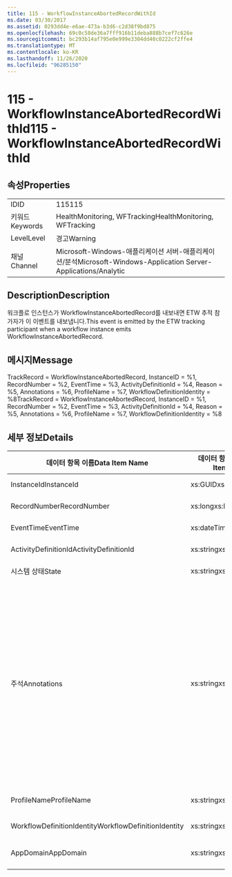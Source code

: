 ```yaml
---
title: 115 - WorkflowInstanceAbortedRecordWithId
ms.date: 03/30/2017
ms.assetid: 0293dd4e-e6ae-473a-b3d6-c2d38f9bd875
ms.openlocfilehash: 69c0c58de36a7fff916b11deba888b7cef7c626e
ms.sourcegitcommit: bc293b14af795e0e999e3304dd40c0222cf2ffe4
ms.translationtype: MT
ms.contentlocale: ko-KR
ms.lasthandoff: 11/26/2020
ms.locfileid: "96285150"
---
```

# <a name="115---workflowinstanceabortedrecordwithid"></a><span data-ttu-id="58672-102">115 - WorkflowInstanceAbortedRecordWithId</span><span class="sxs-lookup"><span data-stu-id="58672-102">115 - WorkflowInstanceAbortedRecordWithId</span></span>

## <a name="properties"></a><span data-ttu-id="58672-103">속성</span><span class="sxs-lookup"><span data-stu-id="58672-103">Properties</span></span>  
  
|||  
|-|-|  
|<span data-ttu-id="58672-104">ID</span><span class="sxs-lookup"><span data-stu-id="58672-104">ID</span></span>|<span data-ttu-id="58672-105">115</span><span class="sxs-lookup"><span data-stu-id="58672-105">115</span></span>|  
|<span data-ttu-id="58672-106">키워드</span><span class="sxs-lookup"><span data-stu-id="58672-106">Keywords</span></span>|<span data-ttu-id="58672-107">HealthMonitoring, WFTracking</span><span class="sxs-lookup"><span data-stu-id="58672-107">HealthMonitoring, WFTracking</span></span>|  
|<span data-ttu-id="58672-108">Level</span><span class="sxs-lookup"><span data-stu-id="58672-108">Level</span></span>|<span data-ttu-id="58672-109">경고</span><span class="sxs-lookup"><span data-stu-id="58672-109">Warning</span></span>|  
|<span data-ttu-id="58672-110">채널</span><span class="sxs-lookup"><span data-stu-id="58672-110">Channel</span></span>|<span data-ttu-id="58672-111">Microsoft-Windows-애플리케이션 서버-애플리케이션/분석</span><span class="sxs-lookup"><span data-stu-id="58672-111">Microsoft-Windows-Application Server-Applications/Analytic</span></span>|  
  
## <a name="description"></a><span data-ttu-id="58672-112">Description</span><span class="sxs-lookup"><span data-stu-id="58672-112">Description</span></span>  

 <span data-ttu-id="58672-113">워크플로 인스턴스가 WorkflowInstanceAbortedRecord를 내보내면 ETW 추적 참가자가 이 이벤트를 내보냅니다.</span><span class="sxs-lookup"><span data-stu-id="58672-113">This event is emitted by the ETW tracking participant when a workflow instance emits WorkflowInstanceAbortedRecord.</span></span>  
  
## <a name="message"></a><span data-ttu-id="58672-114">메시지</span><span class="sxs-lookup"><span data-stu-id="58672-114">Message</span></span>  

 <span data-ttu-id="58672-115">TrackRecord = WorkflowInstanceAbortedRecord, InstanceID = %1, RecordNumber = %2, EventTime = %3, ActivityDefinitionId = %4, Reason = %5, Annotations = %6, ProfileName = %7, WorkflowDefinitionIdentity = %8</span><span class="sxs-lookup"><span data-stu-id="58672-115">TrackRecord = WorkflowInstanceAbortedRecord, InstanceID = %1, RecordNumber = %2, EventTime = %3, ActivityDefinitionId = %4, Reason = %5,  Annotations = %6, ProfileName = %7, WorkflowDefinitionIdentity = %8</span></span>  
  
## <a name="details"></a><span data-ttu-id="58672-116">세부 정보</span><span class="sxs-lookup"><span data-stu-id="58672-116">Details</span></span>  
  
|<span data-ttu-id="58672-117">데이터 항목 이름</span><span class="sxs-lookup"><span data-stu-id="58672-117">Data Item Name</span></span>|<span data-ttu-id="58672-118">데이터 항목 형식</span><span class="sxs-lookup"><span data-stu-id="58672-118">Data Item Type</span></span>|<span data-ttu-id="58672-119">Description</span><span class="sxs-lookup"><span data-stu-id="58672-119">Description</span></span>|  
|--------------------|--------------------|-----------------|  
|<span data-ttu-id="58672-120">InstanceId</span><span class="sxs-lookup"><span data-stu-id="58672-120">InstanceId</span></span>|<span data-ttu-id="58672-121">xs:GUID</span><span class="sxs-lookup"><span data-stu-id="58672-121">xs:GUID</span></span>|<span data-ttu-id="58672-122">워크플로의 인스턴스 ID</span><span class="sxs-lookup"><span data-stu-id="58672-122">The instance id for the workflow</span></span>|  
|<span data-ttu-id="58672-123">RecordNumber</span><span class="sxs-lookup"><span data-stu-id="58672-123">RecordNumber</span></span>|<span data-ttu-id="58672-124">xs:long</span><span class="sxs-lookup"><span data-stu-id="58672-124">xs:long</span></span>|<span data-ttu-id="58672-125">내보낸 레코드의 시퀀스 번호</span><span class="sxs-lookup"><span data-stu-id="58672-125">The sequence number of the emitted record</span></span>|  
|<span data-ttu-id="58672-126">EventTime</span><span class="sxs-lookup"><span data-stu-id="58672-126">EventTime</span></span>|<span data-ttu-id="58672-127">xs:dateTime</span><span class="sxs-lookup"><span data-stu-id="58672-127">xs:dateTime</span></span>|<span data-ttu-id="58672-128">이벤트를 내보낸 시간(UTC)</span><span class="sxs-lookup"><span data-stu-id="58672-128">The time in UTC when the event was emitted</span></span>|  
|<span data-ttu-id="58672-129">ActivityDefinitionId</span><span class="sxs-lookup"><span data-stu-id="58672-129">ActivityDefinitionId</span></span>|<span data-ttu-id="58672-130">xs:string</span><span class="sxs-lookup"><span data-stu-id="58672-130">xs:string</span></span>|<span data-ttu-id="58672-131">워크플로의 루트 활동 이름</span><span class="sxs-lookup"><span data-stu-id="58672-131">The name of the root activity in the workflow</span></span>|  
|<span data-ttu-id="58672-132">시스템 상태</span><span class="sxs-lookup"><span data-stu-id="58672-132">State</span></span>|<span data-ttu-id="58672-133">xs:string</span><span class="sxs-lookup"><span data-stu-id="58672-133">xs:string</span></span>|<span data-ttu-id="58672-134">워크플로의 현재 상태</span><span class="sxs-lookup"><span data-stu-id="58672-134">The current state of the Workflow.</span></span>|  
|<span data-ttu-id="58672-135">주석</span><span class="sxs-lookup"><span data-stu-id="58672-135">Annotations</span></span>|<span data-ttu-id="58672-136">xs:string</span><span class="sxs-lookup"><span data-stu-id="58672-136">xs:string</span></span>|<span data-ttu-id="58672-137">이 이벤트에 추가된 주석입니다.</span><span class="sxs-lookup"><span data-stu-id="58672-137">The annotations that were added to this event.</span></span> <span data-ttu-id="58672-138">값은 xml 요소에 a 형식으로 저장 됩니다 \<items> \< item name = "annotationName" type="System.String"> \</item> \</items> .</span><span class="sxs-lookup"><span data-stu-id="58672-138">The values are stored in an xml element in the format \<items>\< item name = "annotationName" type="System.String">annotationValue\</item>\</items>.</span></span> <span data-ttu-id="58672-139">주석을 지정 하지 않으면 문자열에가 포함 \<items/> 됩니다.</span><span class="sxs-lookup"><span data-stu-id="58672-139">If no annotations are specified then the string contains \<items/>.</span></span> <span data-ttu-id="58672-140">ETW 이벤트 크기는 ETW 버퍼 크기 또는 ETW 이벤트의 최대 페이로드에 따라 제한됩니다.</span><span class="sxs-lookup"><span data-stu-id="58672-140">The ETW event size is limited by the ETW buffer size or the max payload for an ETW event.</span></span> <span data-ttu-id="58672-141">이벤트 크기가 ETW 제한을 초과 하면 주석을 삭제 하 고 주석 값을 ...로 대체 하 여 이벤트를 자릅니다. \<items> \</items></span><span class="sxs-lookup"><span data-stu-id="58672-141">If the size of the event exceeds the ETW limits, then the event is truncated by dropping the annotations and replacing the annotation value with \<items>...\</items>.</span></span>|  
|<span data-ttu-id="58672-142">ProfileName</span><span class="sxs-lookup"><span data-stu-id="58672-142">ProfileName</span></span>|<span data-ttu-id="58672-143">xs:string</span><span class="sxs-lookup"><span data-stu-id="58672-143">xs:string</span></span>|<span data-ttu-id="58672-144">이 이벤트를 내보낸 이름 또는 추적 프로필</span><span class="sxs-lookup"><span data-stu-id="58672-144">The name or the tracking profile that resulted in this event being emitted</span></span>|  
|<span data-ttu-id="58672-145">WorkflowDefinitionIdentity</span><span class="sxs-lookup"><span data-stu-id="58672-145">WorkflowDefinitionIdentity</span></span>|<span data-ttu-id="58672-146">xs:string</span><span class="sxs-lookup"><span data-stu-id="58672-146">xs:string</span></span>|<span data-ttu-id="58672-147">워크플로 정의 ID입니다.</span><span class="sxs-lookup"><span data-stu-id="58672-147">The workflow definition id</span></span>|  
|<span data-ttu-id="58672-148">AppDomain</span><span class="sxs-lookup"><span data-stu-id="58672-148">AppDomain</span></span>|<span data-ttu-id="58672-149">xs:string</span><span class="sxs-lookup"><span data-stu-id="58672-149">xs:string</span></span>|<span data-ttu-id="58672-150">AppDomain.CurrentDomain.FriendlyName에서 반환되는 문자열입니다.</span><span class="sxs-lookup"><span data-stu-id="58672-150">The string returned by AppDomain.CurrentDomain.FriendlyName.</span></span>|
